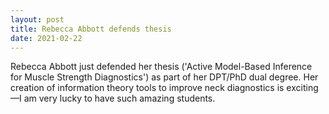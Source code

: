 ```yaml
---
layout: post
title: Rebecca Abbott defends thesis
date: 2021-02-22
---
```


Rebecca Abbott just defended her thesis ('Active Model-Based Inference for Muscle Strength Diagnostics') as part of her DPT/PhD dual degree.  Her creation of information theory tools to improve neck diagnostics is exciting—I am very lucky to have such amazing students.

